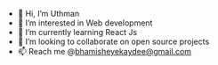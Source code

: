 - 👋 Hi, I’m Uthman
- 👀 I’m interested in Web development
- 🌱 I’m currently learning React Js
- 💞️ I’m looking to collaborate on open source projects
- 📫 Reach me @bhamisheyekaydee@gmail.com

<!---
Kaydawg007/Kaydawg007 is a ✨ special ✨ repository because its `README.md` (this file) appears on your GitHub profile.
You can click the Preview link to take a look at your changes.
--->
